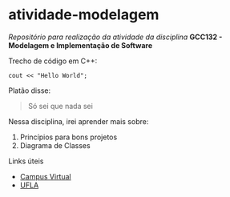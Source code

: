 # atividade-modelagem
*Repositório para realização da atividade da disciplina* **GCC132 - Modelagem e Implementação de Software**

Trecho de código em C++:

`cout << "Hello World";`

Platão disse:

>Só sei que nada sei

Nessa disciplina, irei aprender mais sobre:

1. Princípios para bons projetos
2. Diagrama de Classes

Links úteis

* [Campus Virtual](https://campusvirtual.ufla.br)
* [UFLA](https://www.ufla.br)

